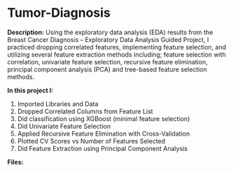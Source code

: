 # Tumor-Diagnosis
**Description:**
Using the exploratory data analysis (EDA) results from the Breast Cancer Diagnosis – Exploratory Data Analysis Guided Project, I practiced dropping correlated features, implementing feature selection, and utilizing several feature extraction methods including; feature selection with correlation, univariate feature selection, recursive feature elimination, principal component analysis (PCA) and tree-based feature selection methods. 

**In this project I:**
1) Imported Libraries and Data
2) Dropped Correlated Columns from Feature List
3) Did classification using XGBoost (minimal feature selection)
4) Did Univariate Feature Selection
5) Applied Recursive Feature Elimination with Cross-Validation
6) Plotted CV Scores vs Number of Features Selected
7) Did Feature Extraction using Principal Component Analysis

**Files:**
